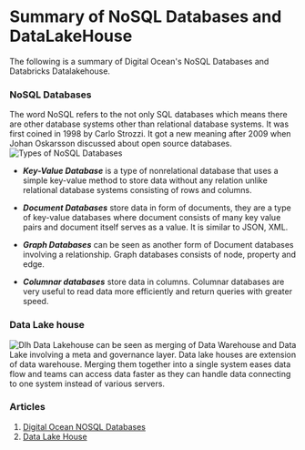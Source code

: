 # Summary of NoSQL Databases and DataLakeHouse
The following is a summary of Digital Ocean's NoSQL Databases and Databricks Datalakehouse.
### NoSQL Databases
The word NoSQL refers to the not only SQL databases which means there are other database systems other than relational database systems. It was first coined in 1998 by Carlo Strozzi. It got a new meaning after 2009 when Johan Oskarsson discussed about open source databases.
![Types of NoSQL Databases](https://abcloudz.com/wp-content/uploads/2021/01/NoSQL.png?x12144)
                   
- ***Key-Value Database*** is a type of nonrelational database that uses a simple key-value method to store data without any relation unlike relational database systems consisting of rows and columns.
* ***Document Databases*** store data in form of documents, they are a type of key-value databases where document consists of many key value pairs and document itself serves as a value. It is similar to JSON, XML.
+ ***Graph Databases*** can be seen as another form of Document databases involving a relationship. Graph databases consists of node, property and edge.
- ***Columnar databases*** store data in columns. Columnar databases are very useful to read data more efficiently and return queries with greater speed.
### Data Lake house
![Dlh](https://media.thoughtspot.com/35707/1668566973-what-is-a-data-lakehouse_seo-hub.jpg?auto=format&fit=max&w=1200)
Data Lakehouse can be seen as merging of Data Warehouse and Data Lake involving a meta and governance layer.
Data lake houses are extension of data warehouse.
Merging them together into a single system eases data flow and teams can access data faster as they can handle data connecting to one system instead of various servers.
### Articles
1. [Digital Ocean NOSQL Databases](https://www.digitalocean.com/community/tutorials/a-comparison-of-nosql-database-management-systems-and-models)
1. [Data Lake House](https://www.databricks.com/glossary/data-lakehouse)

